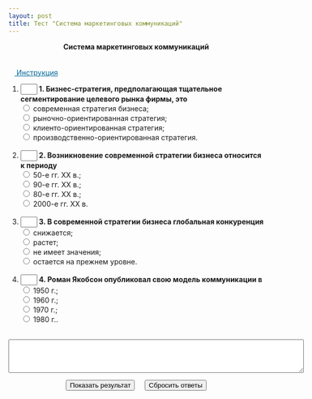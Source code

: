 ```yaml
---
layout: post
title: Тест "Система маркетинговых коммуникаций"
---
```


<script type="text/javascript" language="JavaScript">// <![CDATA[
 var res="3222"; 
function check_me()
{
    var count=0;
    with(document.test) {
if (!Q1[0].checked&&!Q1[1].checked&&!Q1[2].checked&&!Q1[3].checked)  
{count+=1};  
if (!Q2[0].checked&&!Q2[1].checked&&!Q2[2].checked&&!Q2[3].checked)  
{count+=1};  
if (!Q3[0].checked&&!Q3[1].checked&&!Q3[2].checked&&!Q3[3].checked)  
{count+=1};  
if (!Q4[0].checked&&!Q4[1].checked&&!Q4[2].checked&&!Q4[3].checked)  
{count+=1};  
if (count>0) alert("Вы выполнили не все задания. Проверьте себя!")    
        else answer();
    }
} 
 
function control(k, f1,f2,f3,f4) {
if (k==1&&f1.checked) return true;
if (k==2&&f2.checked) return true;
if (k==3&&f3.checked) return true;
if (k==4&&f4.checked) return true;
return false;
}

function answer() {
answ="";
     with(document)    {
    answ+=control(res.charAt(0) ,test.Q1[0],test.Q1[1],test.Q1[2],test.Q1[3])?"1":"0";
answ+=control(res.charAt(1) ,test.Q2[0],test.Q2[1],test.Q2[2],test.Q2[3])?"1":"0";
answ+=control(res.charAt(2) ,test.Q3[0],test.Q3[1],test.Q3[2],test.Q3[3])?"1":"0";
answ+=control(res.charAt(3) ,test.Q4[0],test.Q4[1],test.Q4[2],test.Q4[3])?"1":"0";

showResult();
    }
}
 
function showResult()   {
    var nok=0;
    var i,s;
 
for (i=0; i<answ.length;i++) {nok+=answ.charAt(i)=="1"?1:0;}
if(nok==4) s="ОТЛИЧНО";
if(nok<4) s="ХОРОШО";
if(nok<3) s="УДОВЛЕТВОРИТЕЛЬНО";
if (nok<2) s="НЕУДОВЛЕТВОРИТЕЛЬНО";
    document.test.s1.
    value="Количество правильных ответов "+nok+". Ваша оценка "+s+". Посмотрите на окно рядом с номером вопроса. Если ответ правильный, там (+). Если ответ ошибочен, там (-).";
 
with(document.test)
    {
    if (answ.charAt(0)=="1") {T1.value=" + "} else {T1.value=" - "};
   if (answ.charAt(1)=="1") {T2.value=" + "} else {T2.value=" - "};
   if (answ.charAt(2)=="1") {T3.value=" + "} else {T3.value=" - "};
   if (answ.charAt(3)=="1") {T4.value=" + "} else {T4.value=" - "};
     }
}
function showhide(obj){
    if(obj == 'none') return 'inline';
    else return 'none';
}
// ]]>
</script>
<center><b>Система маркетинговых коммуникаций</b></center><br/><br/>
&nbsp;&nbsp;&nbsp;<span style="color:#006699;text-decoration:underline;cursor:pointer;" onclick="document.getElementById('instruction').style.display = showhide(document.getElementById('instruction').style.display)">
Инструкция</span>
 <br/>
<div id="instruction" style="display: none; width: 100%;">
<ul>
<li>Выберите один из вариантов в каждом из 4 вопросов;</li>
<li>Нажмите на кнопку "Показать результат";</li>
<li>Скрипт не покажет результат, пока Вы не ответите на все вопросы;</li>
<li>Загляните в окно рядом с номером задания. Если ответ правильный, то там (+). Если Вы ошиблись, там (-).</li>
<li>За каждый правильный ответ начисляется 1 балл;</li>
<li>Оценки: менее 2 баллов - НЕУДОВЛЕТВОРИТЕЛЬНО, от 2 но менее 3 - УДОВЛЕТВОРИТЕЛЬНО, 3 и менее 4 - ХОРОШО, 4 - ОТЛИЧНО;</li>
<li>Чтобы сбросить результат тестирования, нажать кнопку "Сбросить ответы";</li>
</ul>
</div>
<form name="test"><ol>
<li><INPUT type="text" size="1" value="" name="T1"/><b> 1. Бизнес-стратегия, предполагающая тщательное сегментирование целевого рынка фирмы, это</b><br/>
<input type="radio" value="0" name="Q1"/> современная стратегия бизнеса;<br />
<input type="radio" value="1" name="Q1"/> рыночно-ориентированная стратегия;<br />
<input type="radio" value="2" name="Q1"/> клиенто-ориентированная стратегия;<br />
<input type="radio" value="3" name="Q1"/> производственно-ориентированная стратегия.<br />
<br/></li><li><INPUT type="text" size="1" value="" name="T2"/><b> 2. Возникновение современной стратегии бизнеса относится к периоду</b><br/>
<input type="radio" value="0" name="Q2"/> 50-е гг. XX в.;<br />
<input type="radio" value="1" name="Q2"/> 90-е гг. XX в.;<br />
<input type="radio" value="2" name="Q2"/> 80-е гг. XX в.;<br />
<input type="radio" value="3" name="Q2"/> 2000-е гг. XX в.<br />
<br/></li><li><INPUT type="text" size="1" value="" name="T3"/><b> 3. В современной стратегии бизнеса глобальная конкуренция</b><br/>
<input type="radio" value="0" name="Q3"/> снижается;<br />
<input type="radio" value="1" name="Q3"/> растет;<br />
<input type="radio" value="2" name="Q3"/> не имеет значения;<br />
<input type="radio" value="3" name="Q3"/> остается на прежнем уровне.<br />
<br/></li><li><INPUT type="text" size="1" value="" name="T4"/><b> 4. Роман Якобсон опубликовал свою модель коммуникации в</b><br/>
<input type="radio" value="0" name="Q4"/> 1950 г.;<br />
<input type="radio" value="1" name="Q4"/> 1960 г.;<br />
<input type="radio" value="2" name="Q4"/> 1970 г.;<br />
<input type="radio" value="3" name="Q4"/> 1980 г..<br />
<br/></li></ol>      
<CENTER>
<P><TEXTAREA name="s1" rows="4" cols="70" readonly> </TEXTAREA> </P>
<INPUT onclick="check_me()" type="button" value="Показать результат"/>&nbsp;&nbsp;&nbsp;&nbsp; 
<INPUT type="reset" value="Сбросить ответы"/> 
</CENTER>        
</form> 
<!-- Test created by service http://test.fromgomel.com -->
